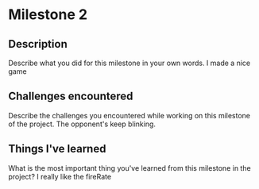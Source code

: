 # Milestone 2

## Description
Describe what you did for this milestone in your own words.
I made a nice game
## Challenges encountered
Describe the challenges you encountered while working on this milestone of the project.
The opponent's keep blinking.
## Things I've learned
What is the most important thing you've learned from this milestone in the project?
I really like the fireRate
